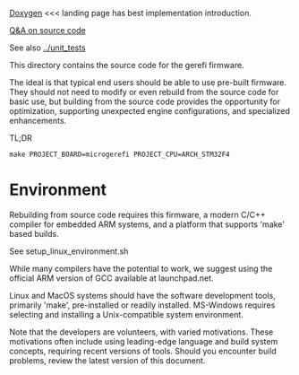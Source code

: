 
[Doxygen](https://gerefi.com/docs/html/) <<< landing page has best implementation introduction.

[Q&A on source code](https://gerefi.com/forum/viewtopic.php?f=5&t=10)

See also [../unit_tests](../unit_tests)

This directory contains the source code for the gerefi firmware.

The ideal is that typical end users should be able to use pre-built
firmware.  They should not need to modify or even rebuild from the
source code for basic use, but building from the source code provides
the opportunity for optimization, supporting unexpected engine
configurations, and specialized enhancements.


TL;DR

``make PROJECT_BOARD=microgerefi PROJECT_CPU=ARCH_STM32F4``

# Environment

Rebuilding from source code requires this firmware, a modern C/C++
compiler for embedded ARM systems, and a platform that supports 'make'
based builds.

See setup_linux_environment.sh

While many compilers have the potential to work, we suggest using the
official ARM version of GCC available at launchpad.net.

Linux and MacOS systems should have the software development tools,
primarily 'make', pre-installed or readily installed.  MS-Windows
requires selecting and installing a Unix-compatible system environment.

Note that the developers are volunteers, with varied motivations.
These motivations often include using leading-edge language and build
system concepts, requiring recent versions of tools.  Should you
encounter build problems, review the latest version of this document.

